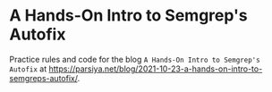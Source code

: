 # A Hands-On Intro to Semgrep's Autofix
Practice rules and code for the blog `A Hands-On Intro to Semgrep's Autofix` at
https://parsiya.net/blog/2021-10-23-a-hands-on-intro-to-semgreps-autofix/.